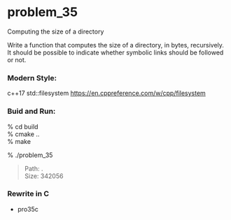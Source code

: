 problem_35
===============

Computing the size of a directory

Write a function that computes the size of a directory, in bytes, recursively. It should be possible to indicate whether symbolic links should be followed or not.


### Modern Style:  
c++17  std::filesystem
https://en.cppreference.com/w/cpp/filesystem


### Buid and Run:  
% cd build  
% cmake ..  
% make  

% ./problem_35  
> Path: .  
> Size: 342056  


### Rewrite in C
- pro35c 



